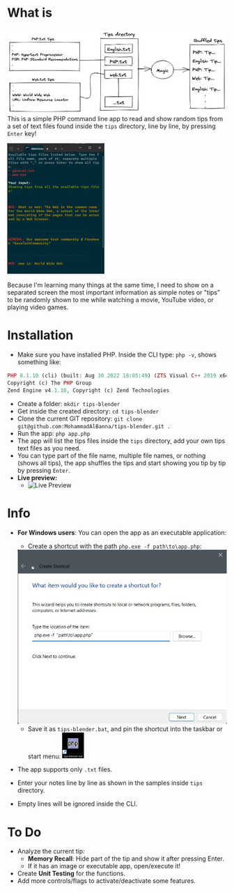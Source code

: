 # What is
![about the tips blender app](.private/what-is-tips-blender.png "The idea of tips blender")
This is a simple PHP command line app to read and show random tips from a set of text files found inside the `tips` directory, line by line, by pressing `Enter` key!

<img src=".private/screenshot-1.jpg" height="300" title="screenshot" alt="screenshot" />

Because I'm learning many things at the same time, I need to show on a separated screen the most important information as simple notes or "tips" to be randomly shown to me while watching a movie, YouTube video, or playing video games.

# Installation
- Make sure you have installed PHP. Inside the CLI type: `php -v`, shows something like:
```php
PHP 8.1.10 (cli) (built: Aug 30 2022 18:05:49) (ZTS Visual C++ 2019 x64)
Copyright (c) The PHP Group
Zend Engine v4.1.10, Copyright (c) Zend Technologies
```
- Create a folder: `mkdir tips-blender`
- Get inside the created directory: `cd tips-blender`
- Clone the current GIT repository: `git clone git@github.com:MohammadAlBanna/tips-blender.git .`
- Run the app: `php app.php`
- The app will list the tips files inside the `tips` directory, add your own tips text files as you need.
- You can type part of the file name, multiple file names, or nothing (shows all tips), the app shuffles the tips and start showing you tip by tip by pressing `Enter`.
- **Live preview:** 
  - <img src=".private/live-preview.gif" alt="Live Preview" title="live preview using the app" height="400" />

# Info
- **For Windows users**: You can open the app as an executable application:
  - Create a shortcut with the path `php.exe -f path\to\app.php`:
  <img src=".private/create-shortcut-1.jpg" height="400" alt="create a shortcut" title="create a shortcut"/>
  
  - Save it as `tips-blender.bat`, and pin the shortcut into the taskbar or start menu: <img src=".private/create-shortcut-3.jpg" width="50"/>
- The app supports only `.txt` files.
- Enter your notes line by line as shown in the samples inside `tips` directory.
- Empty lines will be ignored inside the CLI.

# To Do
- Analyze the current tip:
  - **Memory Recall**: Hide part of the tip and show it after pressing Enter.
  - If it has an image or executable app, open/execute it!
- Create **Unit Testing** for the functions.
- Add more controls/flags to activate/deactivate some features.
